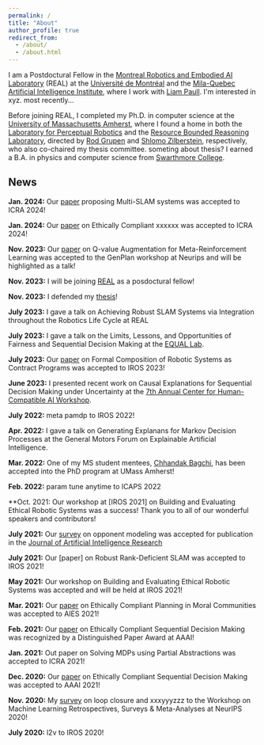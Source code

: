 ```yaml
---
permalink: /
title: "About"
author_profile: true
redirect_from:
  - /about/
  - /about.html
---
```



I am a Postdoctural Fellow in the [Montreal Robotics and Embodied AI Laboratory](https://montrealrobotics.ca/) (REAL) at the [Université de Montréal](https://www.umontreal.ca/) and the [Mila-Quebec Artificial Intelligence Institute](https://mila.quebec/en/), where I work with [Liam Paull](https://liampaull.ca/). I'm interested in xyz. most recently...

Before joining REAL, I completed my Ph.D. in computer science at the [University of Massachusetts Amherst](https://www.umass.edu/), where I found a home in both the [Laboratory for Perceptual Robotics](https://www-robotics.cs.umass.edu/) and the [Resource Bounded Reasoning Laboratory](https://groups.cs.umass.edu/shlomo/research/), directed by [Rod Grupen](https://www-robotics.cs.umass.edu/~grupen/) and [Shlomo Zilberstein](https://groups.cs.umass.edu/shlomo/), respectively, who also co-chaired my thesis committee. someting about thesis? I earned a B.A. in physics and computer science from [Swarthmore College](https://www.swarthmore.edu/).

## News

**Jan. 2024:** Our [paper]() proposing Multi-SLAM systems was accepted to ICRA 2024!

**Jan. 2024:** Our [paper]() on Ethically Compliant xxxxxx was accepted to ICRA 2024!

**Nov. 2023:** Our [paper]() on Q-value Augmentation for Meta-Reinforcement Learning was accepted to the GenPlan workshop at Neurips and will be highlighted as a talk!

**Nov. 2023:** I will be joining [REAL](https://montrealrobotics.ca/) as a posdoctural fellow!

**Nov. 2023:** I defended my [thesis]()!

**July 2023:** I gave a talk on Achieving Robust SLAM Systems via Integration throughout the Robotics Life Cycle at REAL

**July 2023:** I gave a talk on the Limits, Lessons, and Opportunities of Fairness and Sequential Decision Making at the [EQUAL Lab]().

**July 2023:** Our [paper]() on Formal Composition of Robotic Systems as Contract Programs was accepted to IROS 2023!

**June 2023:** I presented recent work on Causal Explanations for Sequential Decision Making under Uncertainty at the [7th Annual Center for Human-Compatible AI Workshop]().

**July 2022:** meta pamdp to IROS 2022!

**Apr. 2022:** I gave a talk on Generating Explanans for Markov Decision Processes at the General Motors Forum on Explainable Artificial Intelligence.

**Mar. 2022:** One of my MS student mentees, [Chhandak Bagchi](https://people.umass.edu/cbagchi/), has been accepted into the PhD program at UMass Amherst! 

**Feb. 2022:** param  tune anytime to ICAPS 2022

**Oct. 2021: Our workshop at [IROS 2021] on Building and Evaluating Ethical Robotic Systems was a success! Thank you to all of our wonderful speakers and contributors!

**July 2021:** Our [survey]() on opponent modeling was accepted for publication in the [Journal of Artificial Intelligence Research]()  

**July 2021:** Our [paper] on Robust Rank-Deficient SLAM was accepted to IROS 2021!

**May 2021:** Our workshop on Building and Evaluating Ethical Robotic Systems was accepted and will be held at IROS 2021!

**Mar. 2021:** Our [paper]() on Ethically Compliant Planning in Moral Communities was accepted to AIES 2021!

**Feb. 2021:** Our [paper]() on Ethically Compliant Sequential Decision Making was recognized by a Distinguished Paper Award at AAAI!

**Jan. 2021:** Out paper on Solving MDPs using Partial Abstractions was accepted to ICRA 2021!

**Dec. 2020:** Our [paper]() on Ethically Compliant Sequential Decision Making was accepted to AAAI 2021!

**Nov. 2020:** My [survey]() on loop closure and xxxyyyzzz to the Workshop on Machine Learning Retrospectives, Surveys & Meta-Analyses at NeurIPS 2020!

**July 2020:** l2v to IROS 2020!

<!--space grant-->

<!--dissertation award-->

<!--3 internships-->

<!--passed portfolio-->

<!--earned MS degree-->

<!--passed proposal-->

<!--expmdp aamas / ws-->

<!--ECAS at ECAI ext abs-->

<!--ECAS at IJCAI ws-->

<!--3 patents-->

<!--hitl-->
<!--hitl SLAM ICAPS ws-->

<!--lutu-->

<!--minutebots tdp 2018-->
<!--minutebots tdp 2017-->

<!--ltvm-->
<!--ltvm ijcai-->



